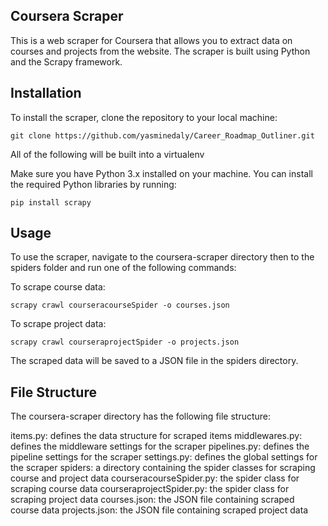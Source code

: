 
## Coursera Scraper
This is a web scraper for Coursera that allows you to extract data on courses and projects from the website. The scraper is built using Python and the Scrapy framework.

## Installation
To install the scraper, clone the repository to your local machine:

```
git clone https://github.com/yasminedaly/Career_Roadmap_Outliner.git
```
All of the following will be built into a virtualenv

Make sure you have Python 3.x installed on your machine. You can install the required Python libraries by running:

```
pip install scrapy
```

## Usage
To use the scraper, navigate to the coursera-scraper directory then to the spiders folder  and run one of the following commands:

To scrape course data:

```
scrapy crawl courseracourseSpider -o courses.json
```

To scrape project data:

```
scrapy crawl courseraprojectSpider -o projects.json
```
The scraped data will be saved to a JSON file in the spiders directory.

## File Structure
The coursera-scraper directory has the following file structure:

items.py: defines the data structure for scraped items
middlewares.py: defines the middleware settings for the scraper
pipelines.py: defines the pipeline settings for the scraper
settings.py: defines the global settings for the scraper
spiders: a directory containing the spider classes for scraping course and project data
courseracourseSpider.py: the spider class for scraping course data
courseraprojectSpider.py: the spider class for scraping project data
courses.json: the JSON file containing scraped course data
projects.json: the JSON file containing scraped project data
